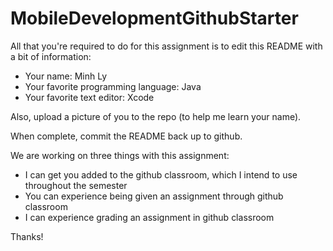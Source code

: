 # MobileDevelopmentGithubStarter

All that you're required to do for this assignment is to edit this README with a bit of information:

* Your name: Minh Ly
* Your favorite programming language: Java
* Your favorite text editor: Xcode

Also, upload a picture of you to the repo (to help me learn your name).

When complete, commit the README back up to github.

We are working on three things with this assignment:
  * I can get you added to the github classroom, which I intend to use throughout the semester
  * You can experience being given an assignment through github classroom
  * I can experience grading an assignment in github classroom
  
Thanks!
